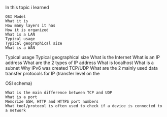 In this topic i learned

	OSI Model
	What it is
	How many layers it has
	How it is organized
	What is a LAN
	Typical usage
	Typical geographical size
	What is a WAN

Typical usage
	Typical geographical size
	What is the Internet
	What is an IP address
	What are the 2 types of IP address
	What is localhost
	What is a subnet
	Why IPv6 was created
	TCP/UDP
	What are the 2 mainly used data transfer protocols for IP (transfer level on the

 OSI schema)

	What is the main difference between TCP and UDP
	What is a port
	Memorize SSH, HTTP and HTTPS port numbers
	What tool/protocol is often used to check if a device is connected to a network
